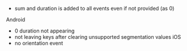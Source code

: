 * sum and duration is added to all events even if not provided (as 0)

Android
* 0 duration not appearing
* not leaving keys after clearing unsupported segmentation values
iOS
* no orientation event
